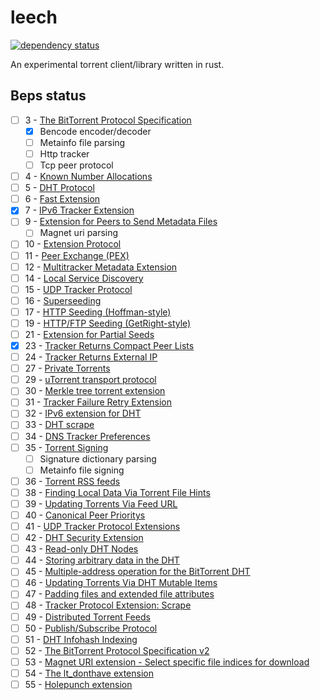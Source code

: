 # leech
<!-- [![GitHub license](https://img.shields.io/github/license/morr0ne/leech)](https://github.com/morr0ne/leech/blob/main/LICENSE) -->
[![dependency status](https://deps.rs/repo/github/morr0ne/leech/status.svg)](https://deps.rs/repo/github/morr0ne/leech)

An experimental torrent client/library written in rust.

## Beps status

- [ ] 3 - [The BitTorrent Protocol Specification](https://www.bittorrent.org/beps/bep_0003.html)
    - [x] Bencode encoder/decoder
    - [ ] Metainfo file parsing
    - [ ] Http tracker
    - [ ] Tcp peer protocol
- [ ] 4 - [Known Number Allocations](https://www.bittorrent.org/beps/bep_0004.html)
- [ ] 5 - [DHT Protocol](https://www.bittorrent.org/beps/bep_0005.html)
- [ ] 6 - [Fast Extension](https://www.bittorrent.org/beps/bep_0006.html)
- [x] 7 - [IPv6 Tracker Extension](https://www.bittorrent.org/beps/bep_0007.html)
- [ ] 9 - [Extension for Peers to Send Metadata Files ](https://www.bittorrent.org/beps/bep_0009.html)
    - [ ] Magnet uri parsing
- [ ] 10 - [Extension Protocol](https://www.bittorrent.org/beps/bep_0010.html)
- [ ] 11 - [Peer Exchange (PEX)](https://www.bittorrent.org/beps/bep_0011.html)
- [ ] 12 - [Multitracker Metadata Extension](https://www.bittorrent.org/beps/bep_0012.html)
- [ ] 14 - [Local Service Discovery](https://www.bittorrent.org/beps/bep_0014.html)
- [ ] 15 - [UDP Tracker Protocol](https://www.bittorrent.org/beps/bep_0015.html)
- [ ] 16 - [Superseeding](https://www.bittorrent.org/beps/bep_0016.html)
- [ ] 17 - [HTTP Seeding (Hoffman-style)](https://www.bittorrent.org/beps/bep_0017.html)
- [ ] 19 - [HTTP/FTP Seeding (GetRight-style)](https://www.bittorrent.org/beps/bep_0019.html)
- [ ] 21 - [Extension for Partial Seeds](https://www.bittorrent.org/beps/bep_0021.html)
- [x] 23 - [Tracker Returns Compact Peer Lists](https://www.bittorrent.org/beps/bep_0023.html)
- [ ] 24 - [Tracker Returns External IP](https://www.bittorrent.org/beps/bep_0024.html)
- [ ] 27 - [Private Torrents](https://www.bittorrent.org/beps/bep_0027.html)
- [ ] 29 - [uTorrent transport protocol](https://www.bittorrent.org/beps/bep_0029.html)
- [ ] 30 - [Merkle tree torrent extension](https://www.bittorrent.org/beps/bep_0030.html)
- [ ] 31 - [Tracker Failure Retry Extension](https://www.bittorrent.org/beps/bep_0031.html)
- [ ] 32 - [IPv6 extension for DHT](https://www.bittorrent.org/beps/bep_0032.html)
- [ ] 33 - [DHT scrape](https://www.bittorrent.org/beps/bep_0033.html)
- [ ] 34 - [DNS Tracker Preferences](https://www.bittorrent.org/beps/bep_0034.html)
- [ ] 35 - [Torrent Signing](https://www.bittorrent.org/beps/bep_0035.html)
    - [ ] Signature dictionary parsing
    - [ ] Metainfo file signing
- [ ] 36 - [Torrent RSS feeds](https://www.bittorrent.org/beps/bep_0036.html)
- [ ] 38 - [Finding Local Data Via Torrent File Hints](https://www.bittorrent.org/beps/bep_0038.html)
- [ ] 39 - [Updating Torrents Via Feed URL](https://www.bittorrent.org/beps/bep_0039.html)
- [ ] 40 - [Canonical Peer Prioritys](https://www.bittorrent.org/beps/bep_0040.html)
- [ ] 41 - [UDP Tracker Protocol Extensions](https://www.bittorrent.org/beps/bep_0041.html)
- [ ] 42 - [DHT Security Extension](https://www.bittorrent.org/beps/bep_0042.html)
- [ ] 43 - [Read-only DHT Nodes](https://www.bittorrent.org/beps/bep_0043.html)
- [ ] 44 - [Storing arbitrary data in the DHT](https://www.bittorrent.org/beps/bep_0044.html)
- [ ] 45 - [Multiple-address operation for the BitTorrent DHT](https://www.bittorrent.org/beps/bep_0045.html)
- [ ] 46 - [Updating Torrents Via DHT Mutable Items](https://www.bittorrent.org/beps/bep_0046.html)
- [ ] 47 - [Padding files and extended file attributes](https://www.bittorrent.org/beps/bep_0047.html)
- [ ] 48 - [Tracker Protocol Extension: Scrape](https://www.bittorrent.org/beps/bep_0048.html)
- [ ] 49 - [Distributed Torrent Feeds](https://www.bittorrent.org/beps/bep_0049.html)
- [ ] 50 - [Publish/Subscribe Protocol](https://www.bittorrent.org/beps/bep_0050.html)
- [ ] 51 - [DHT Infohash Indexing](https://www.bittorrent.org/beps/bep_0051.html)
- [ ] 52 - [The BitTorrent Protocol Specification v2](https://www.bittorrent.org/beps/bep_0052.html)
- [ ] 53 - [Magnet URI extension - Select specific file indices for download](https://www.bittorrent.org/beps/bep_0053.html)
- [ ] 54 - [The lt_donthave extension](https://www.bittorrent.org/beps/bep_0054.html)
- [ ] 55 - [Holepunch extension](https://www.bittorrent.org/beps/bep_0055.html)